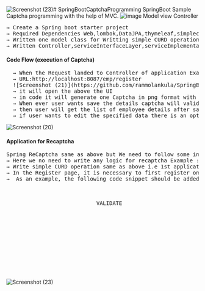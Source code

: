 ![Screenshot (23)](https://github.com/rammolankula/SpringBootCaptchaProgramming/assets/53596726/5e22b758-8fad-45db-a28e-ac8c2a0fe678)# SpringBootCaptchaProgramming
SpringBoot Sample Captcha programming with the help of MVC.
![image](https://github.com/rammolankula/SpringBootCaptchaProgramming/assets/53596726/d2229590-ae5d-49df-b8af-54c35f9df695)
Model view Controller
<pre>
&#8594; Create a Spring boot starter project
&#8594; Required Dependencies Web,lombok,DataJPA,thymeleaf,simplecaptcha,MySql Connector
&#8594; Written one model class for Writting simple CURD operations
&#8594; Written Controller,serviceInterfaceLayer,serviceImplementationLayer, captchaUtil,repoInterface
</pre>
#### Code Flow (execution of Captcha)
<pre>
  &#8594; When the Request landed to Controller of application Example 
  &#8594; URL:http://localhost:8087/emp/register
  ![Screenshot (21)](https://github.com/rammolankula/SpringBootCaptchaProgramming/assets/53596726/c8594b2c-e171-43c7-9ab1-8c0c612f746f)
  &#8594; it will open the above the UI
  &#8594; in code it will generate one Captcha in png format with specified mirgins and we are storing in data base
  &#8594; When ever user wants save the details captcha will validated if not we are giving the invalid captcha error exception
  &#8594; then user will get the list of employee details after saving.
  &#8594; if user wants to edit the specified data there is an option for edit user need to give the captcha for edit
</pre>
![Screenshot (20)](https://github.com/rammolankula/SpringBootCaptchaProgramming/assets/53596726/57cfe94e-737e-4a03-9fa6-e43d72fdde25)


#### Application for Recaptcha

<pre>
Spring ReCaptcha same as above but We need to follow some instructions like site-Key and seceret-key for using reCaptcha
&#8594; Here we no need to write any logic for recaptcha Example :in Service Layer or Controller no need to write
&#8594; Write simple CURD operation same as above i.e 1st application
&#8594; In the Register page, it is necessary to first register on the reCAPTCHA portal before incorporating the secret key. 
&#8594;  As an example, the following code snippet should be added to the Register page after obtaining the required registration on the reCAPTCHA portal.
<div class="row">
						<div class="col-2">
							<label>VALIDATE</label>
						</div>
						<div class="col-4">
					      <div class="g-recaptcha" data-sitekey="6LeIxAcTAAAAAJcZVRqyHh71UMIEGNQ_MXjiZKhI
"></div>
						</div>
					</div>
  
</pre>
![Screenshot (23)](https://github.com/rammolankula/SpringBootCaptchaProgramming/assets/53596726/dbb82228-83f1-4630-83e1-4776c09c1f08)
